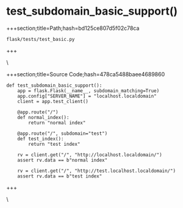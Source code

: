 



# test_subdomain_basic_support()
  
+++section;title=Path;hash=bd125ce807d5f02c78ca

`flask/tests/test_basic.py`
  
+++

\
  
+++section;title=Source Code;hash=478ca5488baee4689860
```
def test_subdomain_basic_support():
    app = flask.Flask(__name__, subdomain_matching=True)
    app.config["SERVER_NAME"] = "localhost.localdomain"
    client = app.test_client()

    @app.route("/")
    def normal_index():
        return "normal index"

    @app.route("/", subdomain="test")
    def test_index():
        return "test index"

    rv = client.get("/", "http://localhost.localdomain/")
    assert rv.data == b"normal index"

    rv = client.get("/", "http://test.localhost.localdomain/")
    assert rv.data == b"test index"
```  
+++

\
